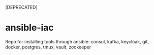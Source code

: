 [DEPRECATED]

# ansible-iac

Repo for installing tools through ansible: consul, kafka, keycloak, git, docker, postgres, tmux, vault, zookeeper
